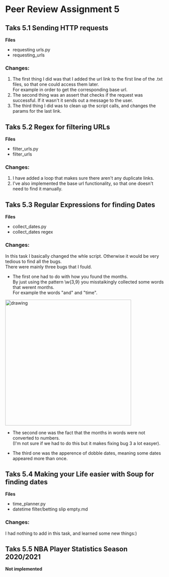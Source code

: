 # Peer Review Assignment 5

## Taks 5.1 Sending HTTP requests

**Files**
* requesting urls.py
* requesting_urls

### **Changes:**
1. The first thing I did was that I added the url link to the first line of the .txt files, so that one could access them later. <br/> For example in order to get the corresponding base url.
1. The second thing was an assert that checks if the request was successful. If it wasn't it sends out a message to the user.
1. The third thing I did was to clean up the script calls, and changes the params for the last link.

## Taks 5.2 Regex for filtering URLs

**Files**
* filter_urls.py
* filter_urls

### **Changes:**

1. I have added a loop that makes sure there aren't any duplicate links.
1. I've also implemented the base url functionality, so that one doesn't need to find it manually. 

## Taks 5.3 Regular Expressions for finding Dates
**Files**
* collect_dates.py
* collect_dates regex

### **Changes:**

In this task I basically changed the whle script. Otherwise it would be very tedious to find all the bugs. <br/> There were mainly three bugs that I fould. 
* The first one had to do with how you found the months. <br/> By just using the pattern \w{3,9} you misstaikingly collected some words that werent months. <br/> For example the words "and" and "time".

<img src="https://raw.github.uio.no/jmsomer/IN3110-klaudiap/master/assignment5/Example_of_mistake.png?token=AAABND2CANX2YY3BF5GYFDTBTYWHK" alt="drawing" width="400"/>

* The second one was the fact that the months in words were not converted to numbers.<br/> (I'm not sure if we had to do this but it makes fixing bug 3 a lot easyer).

* The third one was the apperence of dobble dates, meaning some dates appeared more than once.

## Taks 5.4 Making your Life easier with Soup for finding dates
**Files**
* time_planner.py
* datetime filter/betting slip empty.md

### **Changes:**

I had nothing to add in this task, and learned some new things:) 

## Taks 5.5 NBA Player Statistics Season 2020/2021 

**Not implemented**